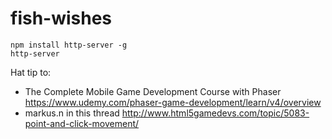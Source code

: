 # fish-wishes

    npm install http-server -g
    http-server

Hat tip to:
* The Complete Mobile Game Development Course with Phaser https://www.udemy.com/phaser-game-development/learn/v4/overview
* markus.n in this thread http://www.html5gamedevs.com/topic/5083-point-and-click-movement/
